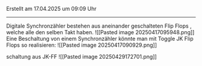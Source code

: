 Erstellt am 17.04.2025 um 09:09 Uhr

---
Digitale Synchronzähler bestehen aus aneinander geschalteten Flip Flops , welche alle den selben Takt haben.
![[Pasted image 20250417095948.png]]
Eine Beschaltung von einem Synchronzähler könnte man mit Toggle JK Flip Flops so realisieren:
![[Pasted image 20250417090929.png]]

schaltung aus JK-FF
![[Pasted image 20250429172701.png]]